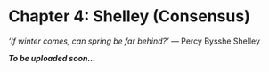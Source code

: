 # Chapter 4: Shelley (Consensus)

*‘If winter comes, can spring be far behind?’* ― Percy Bysshe Shelley


**_To be uploaded soon..._**
